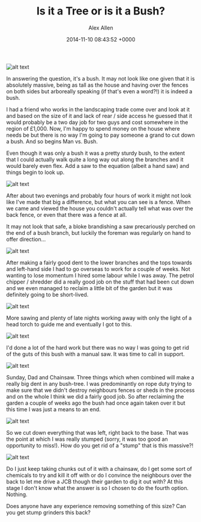 ﻿---
layout: post
title: "Is it a Tree or is it a Bush?"
date: 2014-11-10 08:43:52 +0000
comments: true
categories: Garden
author: Alex Allen
---

![alt text](https://allenar.github.com/images/IMG_21.JPG "Before")

In answering the question, it's a bush. It may not look like one given that it is absolutely massive, being as tall as the house and having over the fences on both sides but arboreally speaking (if that's even a word?!) it is indeed a bush.

I had a friend who works in the landscaping trade come over and look at it and based on the size of it and lack of rear / side access he guessed that it would probably be a two day job for two guys and cost somewhere in the region of £1,000. Now, I'm happy to spend money on the house where needs be but there is no way I'm going to pay someone a grand to cut down a bush. And so begins Man vs. Bush.

Even though it was only a bush it was a pretty sturdy bush, to the extent that I could actually walk quite a long way out along the branches and it would barely even flex. Add a saw to the equation (albeit a hand saw) and things begin to look up.

![alt text](https://allenar.github.com/images/IMG_22.JPG "Man Plus Saw")

After about two evenings and probably four hours of work it might not look like I've made that big a difference, but what you can see is a fence. When we came and viewed the house you couldn't actually tell what was over the back fence, or even that there was a fence at all.

It may not look that safe, a bloke brandishing a saw precariously perched on the end of a bush branch, but luckily the foreman was regularly on hand to offer direction...

![alt text](https://allenar.github.com/images/IMG_23.JPG "Beware the Foreman!")

After making a fairly good dent to the lower branches and the tops towards and left-hand side I had to go overseas to work for a couple of weeks. Not wanting to lose momentum I hired some labour while I was away. The petrol chipper / shredder did a really good job on the stuff that had been cut down and we even managed to reclaim a little bit of the garden but it was definitely going to be short-lived.

![alt text](https://allenar.github.com/images/IMG_24.JPG "Labour")

More sawing and plenty of late nights working away with only the light of a head torch to guide me and eventually I got to this.

![alt text](https://allenar.github.com/images/IMG_25.JPG "Getting there")

I'd done a lot of the hard work but there was no way I was going to get rid of the guts of this bush with a manual saw. It was time to call in support. 

![alt text](https://allenar.github.com/images/IMG_26.JPG "Tree Guys")

Sunday, Dad and Chainsaw. Three things which when combined will make a really big dent in any bush-tree. I was predominantly on rope duty trying to make sure that we didn't destroy neighbours fences or sheds in the process and on the whole I think we did a fairly good job. So after reclaiming the garden a couple of weeks ago the bush had once again taken over it but this time I was just a means to an end.

![alt text](https://allenar.github.com/images/IMG_27.JPG "Piles")

So we cut down everything that was left, right back to the base. That was the point at which I was really stumped (sorry, it was too good an opportunity to miss!). How do you get rid of a "stump" that is this massive?!

![alt text](https://allenar.github.com/images/IMG_27.JPG "Stumped")

Do I just keep taking chunks out of it with a chainsaw, do I get some sort of chemicals to try and kill it off with or do I convince the neighbours over the back to let me drive a JCB though their garden to dig it out with? At this stage I don't know what the answer is so I chosen to do the fourth option. Nothing.

Does anyone have any experience removing something of this size? Can you get stump grinders this back?



